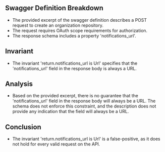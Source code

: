 ## Swagger Definition Breakdown
- The provided excerpt of the swagger definition describes a POST request to create an organization repository.
- The request requires OAuth scope requirements for authorization.
- The response schema includes a property 'notifications_url'.

## Invariant
- The invariant 'return.notifications_url is Url' specifies that the 'notifications_url' field in the response body is always a URL.

## Analysis
- Based on the provided excerpt, there is no guarantee that the 'notifications_url' field in the response body will always be a URL. The schema does not enforce this constraint, and the description does not provide any indication that the field will always be a URL.

## Conclusion
- The invariant 'return.notifications_url is Url' is a false-positive, as it does not hold for every valid request on the API.

